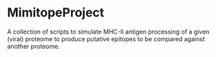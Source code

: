 # MimitopeProject
A collection of scripts to simulate MHC-II antigen processing of a given (viral) proteome to produce putative epitopes to be compared against another proteome.
